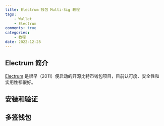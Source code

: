 ```yaml
---
title: Electrum 钱包 Multi-Sig 教程
tags:
    - Wallet
    - Electrum
comments: true
categories: 
    - 教程
date: 2022-12-28
---
```


## Electrum 简介

[Electrum](https://electrum.org/#home) 是很早（2011）便启动的开源比特币钱包项目，目前认可度、安全性和实用性都很好。

## 安装和验证

## 多签钱包
